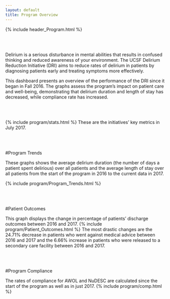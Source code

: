 ```yaml
---
layout: default
title: Program Overview
---
```

{% include header_Program.html %}

<br><br>

Delirium is a serious disturbance in mental abilities that results in confused thinking and reduced awareness of your environment.  The UCSF Delirium Reduction Initiative (DRI) aims to reduce rates of delirium in patients by diagnosing patients early and treating symptoms more effectively.

This dashboard presents an overview of the performance of the DRI since it began in Fall 2016.  The graphs assess the program’s impact on patient care and well-being, demonstrating that delirium duration and length of stay has decreased, while compliance rate has increased.

<br><br>

{% include program/stats.html %}
These are the initiatives’ key metrics in July 2017.

<br><br>

#Program Trends

These graphs shows the average delirium duration (the number of days a patient spent delirious) over all patients and the average length of stay over all patients from the start of the program in 2016 to the current data in 2017.

{% include program/Program_Trends.html %}



<br><br>

#Patient Outcomes

This graph displays the change in percentage of patients’ discharge outcomes between 2016 and 2017.
{% include program/Patient_Outcomes.html %}
The  most drastic changes are the 24.71% decrease in patients who went against medical advice between 2016 and 2017 and the 6.66% increase in patients who were released to a secondary care facility between 2016 and 2017.

<br><br>

#Program Compliance

The rates of compliance for AWOL and NuDESC are calculated since the start of the program as well as in just 2017.
{% include program/comp.html %}
